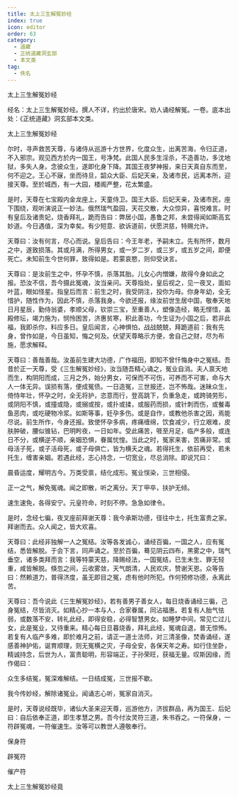 ```yaml
---
title: 太上三生解冤妙经
index: true
icon: editor
order: 63
category:
  - 道藏
  - 正统道藏洞玄部
  - 本文类
tag:
  - 佚名
---
```


太上三生解冤妙经  

经名：太上三生解冤妙经。撰人不详，约出於唐宋。劝人诵经解冤。一卷。底本出处：《正统道藏》洞玄部本文类。  

太上三生解冤妙经  

尔时，寻声救苦天尊，与诸侍从巡游十方世界，化度众生，出离苦海，令归正道，不入邪宗。观见西方於内一国王，号净梵。此国人民多生淫杀，不造善功，多沈地狱，多失人身。念彼众生，遂即化身下降。其国王夜梦神报，来日天真自东而至，何不迎之。王心不寐，坐而待旦，韶众大臣、后妃天亲，及诸市民，远离本所，迎接天尊。至於城西，有一大园，楼阁严整，花太繁盛。  

是时，天尊在七宝殿内金龙座上，天童侍卫。国王大臣、后妃天亲，及诸市民，座下围绕，观听演说正一妙法。俄然瑞气盈园，天花交散，大众惊异，喜悦难言。时有皇后及诸贵妃，烧香拜礼，跪而告曰：弊居小国，愚鲁之邦，未尝得闻如斯高玄妙道。今日遇值，深为幸矣。有少短意、欲诉道前，伏愿洪慈，特赐允许。  

天尊曰：汝有何言，尽心而说。皇后告曰：今王年老，予嗣未立。先有所怀，数月之中，遂致损落。其或月满，所得男女，或一岁二岁，或三岁，或五岁之间，即便死亡。未知前生今世何罪，致得如是。若蒙哀愍，则仰受诀言。  

天尊曰：是汝前生之中，怀孕不慎，杀落其胎。儿女心内憎嫌，故得今身如此之报。恐汝不信，吾今摄此冤魂，汝当亲问。天尊指处，皇后视之，见一夜叉，面如叶蓝，眼如怪星。指皇后而言：前生之时，我受阴注，投你为母。你身年幼，全无惜护，随性作为，因此不慎，杀落我身。今欲还报，缘汝前世生居中国，敬奉天地日月星辰，勤侍翁婆，孝顺父母，钦崇三宝，至重善人，塑像造经，略无悭惜，盖殿修坛，竭力施为，悯怜困苦，济惠贫寒，积此善功，今生证为小国之后，若非此福，我即杀你，料应多日。皇后闻言，心神惧怕，战战兢兢，拜跪道前：我有先身，曾作如是，今日虽知，悔之何及。伏望天尊略示方便，舍自己之财，尽为布施，愿求解释。  

天尊曰：善哉善哉。汝虽前生建大功德，广作福田，即知不曾忏悔身中之冤结。吾昔於正一天尊，受《三生解冤妙经》，汝当随吾精心诵之，冤业自消。夫人禀天地而生，构阴阳而成，三月之外，始分男女，可保而不可伤，可养而不可害，命与大人一体无异。误损有落，便成冤债。一日造冤，三世报还，岂不怖哉。迷昧众生，倚恃年壮，怀孕之时，全无将护，恣意而行，登高跳下，负重急走，或跨骑劳形，或阴阳不慎，或撞或隐，或搦或按，或扑或揉，或服药而损，或针刺而伤，或餐毒鱼恶肉，或吃硬物冷浆。如斯等事，妊孕多伤。或是自作，或教他杀害之因，焉能尽说。前生所作，今身还报。致使怀孕多病，疼痛缠绵，饮食减少，行立艰难，皮肤肿破，腰似锥钻，巴明盻夜，一日如年。受此痛苦，啀至月足，临产多般，或连日不分，或横逆不顺，亲姻恐惧，眷属忧惶。当此之时，冤家来害，苦痛非常。或母活子死，或子活母死，或子母俱亡，皆为横夭之魂。若得托生，依前再受，若未托生，缠害亲姻。若遇此经，志心持念，一切宽业，尽总消除。即说咒曰：  

晨昏运度，耀明古今。万类受禀，结化成形。冤业悮染，三世相侵。  

正一之气，解免冤魂。闻之即散，听之离分。天丁甲卒，扶护无倾。  

速生速免，各得安宁。元皇符命，时刻不停。急急如律令。  

是时，念经七徧，夜叉座前拜谢天尊：我今承斯功德，径往中土，托生富贵之家。拜谢而去。众人闻之，皆大欢喜。  

天尊曰：此经非独解一人之冤结。汝等各发诚心，诵经百徧，一国之人，应有冤结，悉皆解脱。于会下言，同声诵之。至於百徧，蓦见阴云四布，黑雾之中，瑞气垂空，诸多类拜而言：我等特蒙天慈，降赐经法，一国冤结，已生未生、罪无轻重，咸皆解脱。倏忽之间，云收雾敛，天气朗清，人民欢庆，赞谢天恩。众等告曰：然赖道力，普得济度，虽无即目之冤，虑有他时所犯。作何预修功德，永离此苦。  

天尊曰：吾今说此《三生解冤妙经》，若有善男子善女人，每日烧香诵经三徧，己身冤结，尽皆消灭。如精心抄一本与人，合家眷属，同沾福惠。若复有人胎气怯弱，或数落不安，转礼此经，即得安稳，必得智慧男女。如睡梦中间，常见亡过儿女，此是冤业，又待重来。精心每日旦暮烧香，拜礼此经，冤魂自退，普无惊怖。若复有人临产多难，即於难月之前，请正一道士法师，对三清圣像，焚香诵经，遂感善神护佑，诞育顺理，则无冤横之灾，子母全安，各保天年之寿。如行住坐卧，精诚持念，后世为人，富贵聪明，形容端正，子孙荣旺，获福无量。叹斯因缘，而作偈曰：  

众生多结冤，冤深难解结。一日结成冤，三世报不歇。  

我今传妙经，解除诸冤业。闻诵志心听，冤家自消灭。  

是时，天尊说经既毕，诸仙大圣来迎天尊，巡游他方，济拔群品，再为国王、后妃曰：自后依奉正道，即生孝慧之男。吾今付汝灵符三道，朱书吞之。一符保身，一符辟冤魂，一符催速生。汝等可以教世人遵敬奉行。  

保身符  

辟冤符  

催产符  

太上三生解冤妙经竟  
